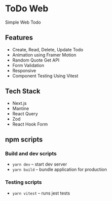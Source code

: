 # ToDo Web

Simple Web Todo

## Features

- Create, Read, Delete, Update Todo
- Animation using Framer Motion
- Random Quote Get API
- Form Validation
- Responsive
- Component Testing Using Vitest

## Tech Stack

- Next.js
- Mantine
- React Query
- Zod
- React Hook Form

## npm scripts

### Build and dev scripts

- `yarn dev` – start dev server
- `yarn build` – bundle application for production

### Testing scripts

- `yarn vitest` – runs jest tests
